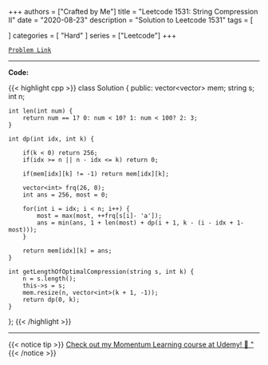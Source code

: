 
+++
authors = ["Crafted by Me"]
title = "Leetcode 1531: String Compression II"
date = "2020-08-23"
description = "Solution to Leetcode 1531"
tags = [
    
]
categories = [
    "Hard"
]
series = ["Leetcode"]
+++



[`Problem Link`](https://leetcode.com/problems/string-compression-ii/description/)

---

**Code:**

{{< highlight cpp >}}
class Solution {
public:
    vector<vector<int>> mem;
    string s;
    int n;

    int len(int num) {
        return num == 1? 0: num < 10? 1: num < 100? 2: 3;
    }

    int dp(int idx, int k) {

        if(k < 0) return 256;
        if(idx >= n || n - idx <= k) return 0;

        if(mem[idx][k] != -1) return mem[idx][k];

        vector<int> frq(26, 0);
        int ans = 256, most = 0;

        for(int i = idx; i < n; i++) {
            most = max(most, ++frq[s[i]- 'a']);
            ans = min(ans, 1 + len(most) + dp(i + 1, k - (i - idx + 1-most)));
        }

        return mem[idx][k] = ans;
    }

    int getLengthOfOptimalCompression(string s, int k) {
        n = s.length();
        this->s = s;
        mem.resize(n, vector<int>(k + 1, -1));
        return dp(0, k);
    }
};
{{< /highlight >}}



---



{{< notice tip >}}
[Check out my Momentum Learning course at Udemy! 🚀 "](https://www.udemy.com/course/blind-75-the-data-structures-and-algorithms-essentials/)
{{< /notice >}}

